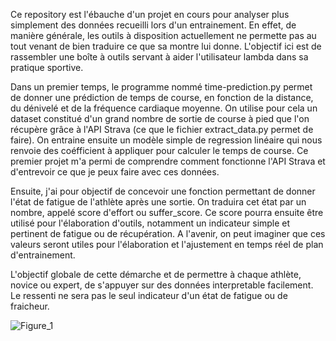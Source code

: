   Ce repository est l'ébauche d'un projet en cours pour analyser plus simplement des données recueilli lors d'un entrainement. En effet, de manière générale, les outils à disposition actuellement ne permette pas au tout venant de bien traduire ce que sa montre lui donne. 
L'objectif ici est de rassembler une boîte à outils servant à aider l'utilisateur lambda dans sa pratique sportive.

  Dans un premier temps, le programme nommé time-prediction.py permet de donner une prédiction de temps de course, en fonction de la distance, du dénivelé et de la fréquence cardiaque moyenne. On utilise pour cela un dataset constitué d'un grand nombre de sortie de course à pied que l'on récupère grâce à l'API Strava (ce que le fichier extract_data.py permet de faire). On entraine ensuite un modèle simple de regression linéaire qui nous renvoie des coéfficient à appliquer pour calculer le temps de course. Ce premier projet m'a permi de comprendre comment fonctionne l'API Strava et d'entrevoir ce que je peux faire avec ces données.

  Ensuite, j'ai pour objectif de concevoir une fonction permettant de donner l'état de fatigue de l'athlète après une sortie. On traduira cet état par un nombre, appelé score d'effort ou suffer_score. Ce score pourra ensuite être utilisé pour l'élaboration d'outils, notamment un indicateur simple et pertinent de fatigue ou de récupération. A l'avenir, on peut imaginer que ces valeurs seront utiles pour l'élaboration et l'ajustement en temps réel de plan d'entrainement. 

  L'objectif globale de cette démarche et de permettre à chaque athlète, novice ou expert, de s'appuyer sur des données interpretable facilement. Le ressenti ne sera pas le seul indicateur d'un état de fatigue ou de fraicheur. 

![Figure_1](https://github.com/user-attachments/assets/3544116c-0169-47fa-bc62-42e575c8a632)
